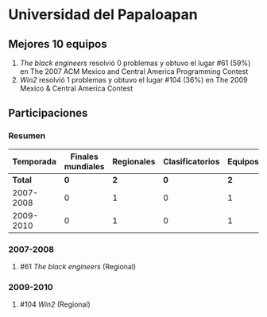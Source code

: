 ---
---

# Universidad del Papaloapan

## Mejores 10 equipos

1. _The black engineers_ resolvió 0 problemas y obtuvo el lugar #61 (59%) en The 2007 ACM Mexico and Central America Programming Contest
1. _Win2_ resolvió 1 problemas y obtuvo el lugar #104 (36%) en The 2009 Mexico & Central America Contest

## Participaciones

### Resumen

| Temporada | Finales mundiales | Regionales | Clasificatorios | Equipos |
| --- | --- | --- | --- | --- |
| **Total** | **0** | **2** | **0** | **2** |
| 2007-2008 | 0 | 1 | 0 | 1 |
| 2009-2010 | 0 | 1 | 0 | 1 |

### 2007-2008

1. #61 _The black engineers_ (Regional)

### 2009-2010

1. #104 _Win2_ (Regional)



